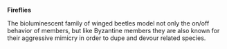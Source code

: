 __Fireflies__

The bioluminescent family of winged beetles model not only the on/off behavior of members, but like Byzantine members they are also known for their aggressive mimicry in order to dupe and devour related species.
